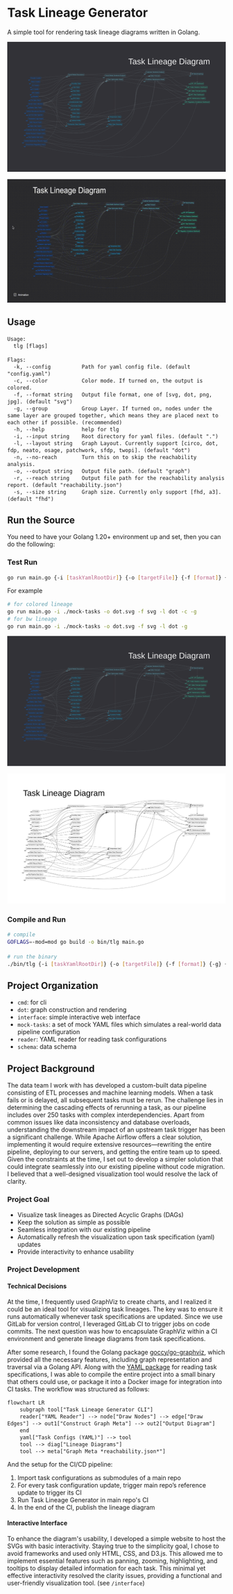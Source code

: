 # Task Lineage Generator

A simple tool for rendering task lineage diagrams written in Golang.

![Task Lineage Diagram (Colored)](example-dot.svg)

![Task Lineage Diagram (interactive)](demo.gif)

## Usage

```text
Usage:
  tlg [flags]

Flags:
  -k, --config          Path for yaml config file. (default "config.yaml")
  -c, --color           Color mode. If turned on, the output is colored.
  -f, --format string   Output file format, one of [svg, dot, png, jpg]. (default "svg")
  -g, --group           Group Layer. If turned on, nodes under the same layer are grouped together, which means they are placed next to each other if possible. (recommended)
  -h, --help            help for tlg
  -i, --input string    Root directory for yaml files. (default ".")
  -l, --layout string   Graph Layout. Currently support [circo, dot, fdp, neato, osage, patchwork, sfdp, twopi]. (default "dot")
  -n, --no-reach        Turn this on to skip the reachability analysis.
  -o, --output string   Output file path. (default "graph")
  -r, --reach string    Output file path for the reachability analysis report. (default "reachability.json")
  -s, --size string     Graph size. Currently only support [fhd, a3]. (default "fhd")
```

## Run the Source

You need to have your Golang 1.20+ environment up and set, then you can do the following:

### Test Run

```sh
go run main.go {-i [taskYamlRootDir]} {-o [targetFile]} {-f [format]} {-g} {-l [layout]} {-c} {-n} {-r [reachabilityFile]}
```

For example

```sh
# for colored lineage
go run main.go -i ./mock-tasks -o dot.svg -f svg -l dot -c -g
# for bw lineage
go run main.go -i ./mock-tasks -o dot.svg -f svg -l dot -g
```

![Task Lineage Diagram (Colored)](example-dot.svg)

![Task Lineage Diagram (BW)](example-dot-bw.svg)

### Compile and Run

```sh
# compile
GOFLAGS=-mod=mod go build -o bin/tlg main.go

# run the binary
./bin/tlg {-i [taskYamlRootDir]} {-o [targetFile]} {-f [format]} {-g} {-l [layout]} {-c} {-n} {-r [reachabilityFile]}
```

## Project Organization

- `cmd`: for cli
- `dot`: graph construction and rendering
- `interface`: simple interactive web interface
- `mock-tasks`: a set of mock YAML files which simulates a real-world data pipeline configuration
- `reader`: YAML reader for reading task configurations
- `schema`: data schema

## Project Background

The data team I work with has developed a custom-built data pipeline consisting of ETL processes and machine learning models. When a task fails or is delayed, all subsequent tasks must be rerun. The challenge lies in determining the cascading effects of rerunning a task, as our pipeline includes over 250 tasks with complex interdependencies. Apart from common issues like data inconsistency and database overloads, understanding the downstream impact of an upstream task trigger has been a significant challenge. While Apache Airflow offers a clear solution, implementing it would require extensive resources—rewriting the entire pipeline, deploying to our servers, and getting the entire team up to speed. Given the constraints at the time, I set out to develop a simpler solution that could integrate seamlessly into our existing pipeline without code migration. I believed that a well-designed visualization tool would resolve the lack of clarity.

### Project Goal

- Visualize task lineages as Directed Acyclic Graphs (DAGs)
- Keep the solution as simple as possible
- Seamless integration with our existing pipeline
- Automatically refresh the visualization upon task specification (yaml) updates
- Provide interactivity to enhance usability

### Project Development

#### Technical Decisions

At the time, I frequently used GraphViz to create charts, and I realized it could be an ideal tool for visualizing task lineages. The key was to ensure it runs automatically whenever task specifications are updated. Since we use GitLab for version control, I leveraged GitLab CI to trigger jobs on code commits. The next question was how to encapsulate GraphViz within a CI environment and generate lineage diagrams from task specifications.

After some research, I found the Golang package [goccy/go-graphviz](https://github.com/goccy/go-graphviz), which provided all the necessary features, including graph representation and traversal via a Golang API. Along with the [YAML package](https://gopkg.in/yaml.v3) for reading task specifications, I was able to compile the entire project into a small binary that others could use, or package it into a Docker image for integration into CI tasks. The workflow was structured as follows:

```mermaid
flowchart LR
    subgraph tool["Task Lineage Generator CLI"]
    reader["YAML Reader"] --> node["Draw Nodes"] --> edge["Draw Edges"] --> out1["Construct Graph Meta"] --> out2["Output Diagram"]
    end
    yaml["Task Configs (YAML)"] --> tool
    tool --> diag["Lineage Diagrams"]
    tool --> meta["Graph Meta *reachability.json*"]
```

And the setup for the CI/CD pipeline:

1. Import task configurations as submodules of a main repo
2. For every task configuration update, trigger main repo’s reference update to trigger its CI
3. Run Task Lineage Generator in main repo's CI
4. In the end of the CI, publish the lineage diagram

#### Interactive Interface

To enhance the diagram's usability, I developed a simple website to host the SVGs with basic interactivity. Staying true to the simplicity goal, I chose to avoid frameworks and used only HTML, CSS, and D3.js. This allowed me to implement essential features such as panning, zooming, highlighting, and tooltips to display detailed information for each task. This minimal yet effective interactivity resolved the clarity issues, providing a functional and user-friendly visualization tool. (see `/interface`)
